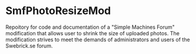 # SmfPhotoResizeMod
Repoitory for code and documentation of a "Simple Machines Forum" modification that allows user to shrink the size of uploaded photos. The modification strives to meet the demands of administrators and users of the Swebrick.se forum.
